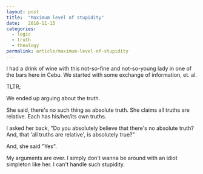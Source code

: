 ```yaml
---
layout: post
title:  "Maximum level of stupidity"
date:   2016-11-15
categories:
  - logic
  - truth
  - theology
permalink: article/maximum-level-of-stupidity
---
```


I had a drink of wine with this not-so-fine and not-so-young lady in one
of the bars here in Cebu. We started with some exchange of information,
et. al.

TLTR;

We ended up arguing about the truth.

She said, there's no such thing as absolute truth. She claims all truths
are relative. Each has his/her/its own truths.

I asked her back, "Do you absolutely believe that there's no absolute
truth? And, that 'all truths are relative', is absolutely true?"

And, she said "Yes".

My arguments are over. I simply don't wanna be around with an idiot
simpleton like her. I can't handle such stupidity.
